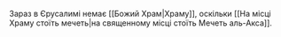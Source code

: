Зараз в Єрусалимі немає [[Божий Храм|Храму]], оскільки [[На місці Храму стоїть мечеть|на священному місці стоїть Мечеть аль-Акса]].
